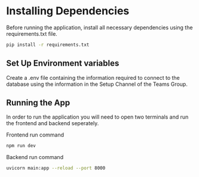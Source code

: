 # Installing Dependencies

Before running the application, install all necessary dependencies using the requirements.txt file.

```bash
pip install -r requirements.txt
```

## Set Up Environment variables

Create a .env file containing the information required to connect to the database using the information in the Setup Channel of the Teams Group.

## Running the App

In order to run the application you will need to open two terminals and run the frontend and backend seperately.

Frontend run command
```bash
npm run dev
```
Backend run command
```bash
uvicorn main:app --reload --port 8000
```
